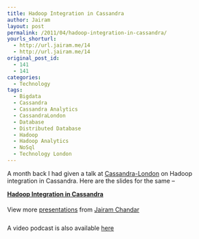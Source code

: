 ```yaml
---
title: Hadoop Integration in Cassandra
author: Jairam
layout: post
permalink: /2011/04/hadoop-integration-in-cassandra/
yourls_shorturl:
  - http://url.jairam.me/14
  - http://url.jairam.me/14
original_post_id:
  - 141
  - 141
categories:
  - Technology
tags:
  - Bigdata
  - Cassandra
  - Cassandra Analytics
  - CassandraLondon
  - Database
  - Distributed Database
  - Hadoop
  - Hadoop Analytics
  - NoSql
  - Technology London
---
```

A month back I had given a talk at [Cassandra-London][1] on Hadoop integration in Cassandra. Here are the slides for the same &#8211;

<div id="__ss_7344721" style="width: 425px;">
  <strong style="display: block; margin: 12px 0 4px;"><a title="Hadoop Integration in Cassandra" href="http://www.slideshare.net/jairamc/hadoop-cassandra">Hadoop Integration in Cassandra</a></strong></p> 
  
  <div style="padding: 5px 0 12px;">
    View more <a href="http://www.slideshare.net/">presentations</a> from <a href="http://www.slideshare.net/jairamc">Jairam Chandar</a>
  </div>
</div>

A video podcast is also available [here][2]

 [1]: http://twitter.com/cassandralondon
 [2]: http://skillsmatter.com/podcast/nosql/cassandra-meetup-march